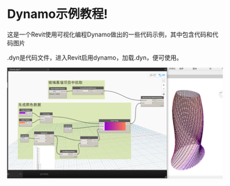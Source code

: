 # Dynamo示例教程!
这是一个Revit使用可视化编程Dynamo做出的一些代码示例，其中包含代码和代码图片


.dyn是代码文件，进入Revit启用dynamo，加载.dyn，便可使用。


![image](https://github.com/zhiaguai/Dynamo-Revit/blob/main/%E6%97%8B%E8%BD%AC%E6%A5%BC%E5%BD%A9%E8%89%B2%E6%B8%90%E5%8F%98/20200824%E7%8E%BB%E7%92%83%E5%B9%95%E5%A2%99%E4%B8%8A%E8%89%B2.PNG)

